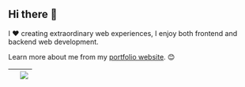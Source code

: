 ## Hi there 👋

I ❤️ creating extraordinary web experiences, I enjoy both frontend and backend web development.

Learn more about me from my [portfolio website](https://levonarmen.com). 😊

|  | <a href="https://github.com/anuraghazra/github-readme-stats"><img align="center" src="https://github-readme-stats.vercel.app/api/top-langs/?username=mino9421&layout=compact&theme=tokyonight&hide_border=true" /></a> |
| ------------- | ------------- |

<!--
**mino9421/mino9421** is a ✨ _special_ ✨ repository because its `README.md` (this file) appears on your GitHub profile.

Here are some ideas to get you started:

- 🔭 I’m currently working on ...
- 🌱 I’m currently learning ...
- 👯 I’m looking to collaborate on ...
- 🤔 I’m looking for help with ...
- 💬 Ask me about ...
- 📫 How to reach me: ...
- 😄 Pronouns: ...
- ⚡ Fun fact: ...
-->
